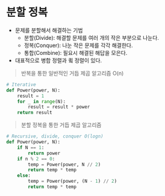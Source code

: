 # 분할 정복

- 문제를 분할해서 해결하는 기법
  - 분할(Divide): 해결할 문제를 여러 개의 작은 부분으로 나눈다.
  - 정복(Conquer): 나눈 작은 문제를 각각 해결한다.
  - 통합(Combine): 필요시 해결된 해답을 모은다.
- 대표적으로 병합 정렬과 큌 정렬이 있다.

> 반복을 통한 일반적인 거듭 제곱 알고리즘 O(n)

```python
# Iterative
def Power(power, N):
	result = 1
	for _ in range(N):
		result = result * power
	return result
```

> 분할 정복을 통한 거듭 제곱 알고리즘

```python
# Recursive, divide, conquer O(logn)
def Power(power, N):
	if N == 1:
		return power
	if n % 2 == 0:
		temp = Power(power, N // 2)
		return temp * temp
	else:
		temp = Power(power, (N - 1) // 2)
		return temp * temp
```

#

